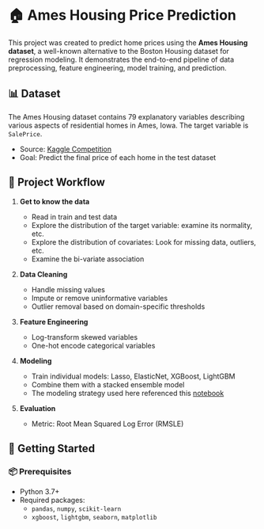 # 🏠 Ames Housing Price Prediction

This project was created to predict home prices using the **Ames Housing dataset**, a well-known alternative to the Boston Housing dataset for regression modeling. It demonstrates the end-to-end pipeline of data preprocessing, feature engineering, model training, and prediction.

## 📊 Dataset

The Ames Housing dataset contains 79 explanatory variables describing various aspects of residential homes in Ames, Iowa. The target variable is `SalePrice`.

- Source: [Kaggle Competition](https://www.kaggle.com/c/house-prices-advanced-regression-techniques)
- Goal: Predict the final price of each home in the test dataset

## 🧪 Project Workflow

1. **Get to know the data**
   - Read in train and test data
   - Explore the distribution of the target variable: examine its normality, etc.
   - Explore the distribution of covariates: Look for missing data, outliers, etc.
   - Examine the bi-variate association
  
2. **Data Cleaning**
   - Handle missing values
   - Impute or remove uninformative variables
   - Outlier removal based on domain-specific thresholds

3. **Feature Engineering**
   - Log-transform skewed variables
   - One-hot encode categorical variables

4. **Modeling**
   - Train individual models: Lasso, ElasticNet, XGBoost, LightGBM
   - Combine them with a stacked ensemble model
   - The modeling strategy used here referenced this [notebook](https://www.kaggle.com/code/serigne/stacked-regressions-top-4-on-leaderboard)

5. **Evaluation**
   - Metric: Root Mean Squared Log Error (RMSLE)

## 🚀 Getting Started

### 📦 Prerequisites

- Python 3.7+
- Required packages:
  - `pandas`, `numpy`, `scikit-learn`
  - `xgboost`, `lightgbm`, `seaborn`, `matplotlib`

